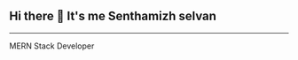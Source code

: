 ## Hi there 👋 It's me Senthamizh selvan
-----------------------------------------------------------------------------------
MERN Stack Developer